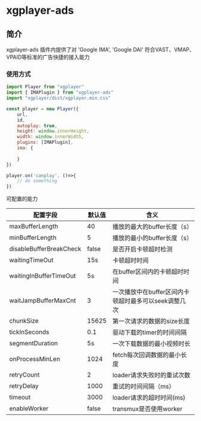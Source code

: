 # xgplayer-ads

## 简介

xgplayer-ads 插件内提供了对 'Google IMA', 'Google DAI' 符合VAST、VMAP、VPAID等标准的广告快捷的接入能力

### 使用方式

```javascript
import Player from "xgplayer"
import { IMAPlugin } from "xgplayer-ads"
import "xgplayer/dist/xgplayer.min.css"

const player = new Player({
    url,
    id,
    autoplay: true,
    height: window.innerHeight,
    width: window.innerWidth,
    plugins: [IMAPlugin],
    ima: {
      
    }
})

player.on('canplay', ()=>{
    // do something
})

```


可配置的能力

| 配置字段 | 默认值 | 含义 |
| ------ | -------- | ----- |
| maxBufferLength | 40 | 播放的最大的buffer长度（s） |
| minBufferLength | 5 |  播放的最小的buffer长度（s）|
| disableBufferBreakCheck | false | 是否开启卡顿超时检测 |
| waitingTimeOut | 15s | 卡顿超时时间 |
| waitingInBufferTimeOut | 5s | 在buffer区间内的卡顿超时时间 |
| waitJampBufferMaxCnt | 3 | 一次播放中在buffer区间内卡顿超时最多可以seek调整几次 |
| chunkSize | 15625 | 第一次请求的数据的size长度 |
| tickInSeconds | 0.1 | 驱动下载的timer的时间间隔 |
| segmentDuration | 5s | 一次下载数据的最小视频时长|
| onProcessMinLen | 1024 | fetch每次回调数据的最小长度|
| retryCount | 2 | loader请求失败时的重试次数 |
| retryDelay | 1000 | 重试的时间间隔（ms） |
| timeout | 3000 | loader请求的超时时间(ms) |
| enableWorker | false | transmux是否使用worker|

